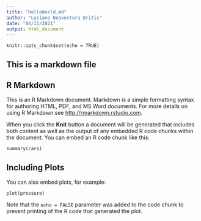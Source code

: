 ```yaml
---
title: "HelloWorld.md"
author: "Luciano Boaventura Britis"
date: "04/11/2021"
output: html_document
---
```


```{r setup, include=FALSE}
knitr::opts_chunk$set(echo = TRUE)
```

## This is a markdown file

## R Markdown



This is an R Markdown document. Markdown is a simple formatting syntax for authoring HTML, PDF, and MS Word documents. For more details on using R Markdown see <http://rmarkdown.rstudio.com>.



When you click the **Knit** button a document will be generated that includes both content as well as the output of any embedded R code chunks within the document. You can embed an R code chunk like this:

```{r cars}
summary(cars)
```

## Including Plots

You can also embed plots, for example:

```{r pressure, echo=FALSE}
plot(pressure)
```

Note that the `echo = FALSE` parameter was added to the code chunk to prevent printing of the R code that generated the plot.

